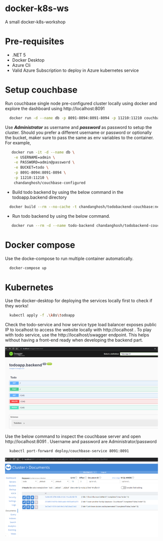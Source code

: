 # docker-k8s-ws
A small docker-k8s-workshop

# Pre-requisites
- .NET 5
- Docker Desktop
- Azure Cli
- Valid Azure Subscription to deploy in Azure kubernetes service

# Setup couchbase
 Run couchbase single node pre-configured cluster locally using docker and explore the dashboard using http://localhost:8091
 ```sh
   docker run -d --name db -p 8091-8094:8091-8094 -p 11210:11210 couchbase-configured:latest
 ```
 Use ***Administrator*** as username and ***password*** as password to setup the cluster. Should you prefer a different username or password or optionally the bucket, maker sure to pass the same as env variables to the container. For example,
```sh
   docker run -it -d --name db \
    -e USERNAME=admin \
    -e PASSWORD=admin@password \
    -e BUCKET=todo \
    -p 8091-8094:8091-8094 \
    -p 11210:11210 \
    chandanghosh/couchbase-configured
 ```

 - Build todo backend by using the below command in the todoapp.backend directory
 ```sh
   docker build --rm --no-cache -t chandanghosh/todobackend-couchbase:net5 .
 ```

 - Run todo backend by using the below command.
 ```sh
    docker run --rm -d --name todo-backend chandanghosh/todobackend-couchbase:net5
 ```

# Docker compose
Use the docke-compose to run multiple container automatically.

```sh
  docker-compose up
```

# Kubernetes
Use the docker-desktop for deploying the services locally first to check if they works!

```sh
  kubectl apply -f .\k8s\todoapp
```

Check the todo-service and how service type load balancer exposes public IP to localhost to access the website locally with http://localhost . To play with todo service, use the http://localhost/swagger endpoint. This helps without having a front-end ready when developing the backend part.

![swagger-ui](swagger.png "Swagger")

Use the below command to inspect the couchbase server and open http://localhost:8091 . Username and password are Administrator/password

```sh
  kubectl port-forward deploy/couchbase-service 8091:8091
```
![couchbase-documents](couchbase.png "Couchbase dashboard")

